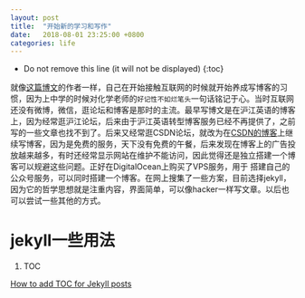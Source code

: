 ```yaml
---
layout: post
title:  "开始新的学习和写作"
date:   2018-08-01 23:25:00 +0800
categories: life
---
```


* Do not remove this line (it will not be displayed)
{:toc}

就像[这篇博文]的作者一样，自己在开始接触互联网的时候就开始养成写博客的习惯，因为上中学的时候对化学老师的`好记性不如烂笔头`一句话铭记于心。当时互联网还没有微博，微信，逛论坛和博客是那时的主流。最早写博文是在沪江英语的博客上，因为经常逛沪江论坛，后来由于沪江英语转型博客服务已经不再提供了，之前写的一些文章也找不到了。后来又经常逛CSDN论坛，就改为在[CSDN的博客]上继续写博客，因为是免费的服务，天下没有免费的午餐，后来发现在博客上的广告投放越来越多，有时还经常显示网站在维护不能访问，因此觉得还是独立搭建一个博客可以规避这些问题。正好在DigitalOcean上购买了VPS服务，用于
搭建自己的公众号服务，可以同时搭建一个博客。在网上搜集了一些方案，目前选择jekyll，因为它的哲学思想就是注重内容，界面简单，可以像hacker一样写文章。以后也可以尝试一些其他的方式。

# jekyll一些用法

1. TOC

[How to add TOC for Jekyll posts]



[这篇博文]: http://tom.preston-werner.com/2008/11/17/blogging-like-a-hacker.html
[CSDN的博客]: https://blog.csdn.net/delphiwcdj

[How to add TOC for Jekyll posts]: https://blog.webjeda.com/jekyll-toc/
